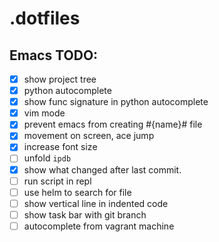 # .dotfiles

## Emacs TODO:
- [x] show project tree
- [x] python autocomplete
- [x] show func signature in python autocomplete
- [x] vim mode
- [x] prevent emacs from creating #{name}# file
- [x] movement on screen, ace jump
- [x] increase font size
- [ ] unfold `ipdb`
- [x] show what changed after last commit.
- [ ] run script in repl
- [ ] use helm to search for file
- [ ] show vertical line in indented code
- [ ] show task bar with git branch
- [ ] autocomplete from vagrant machine
